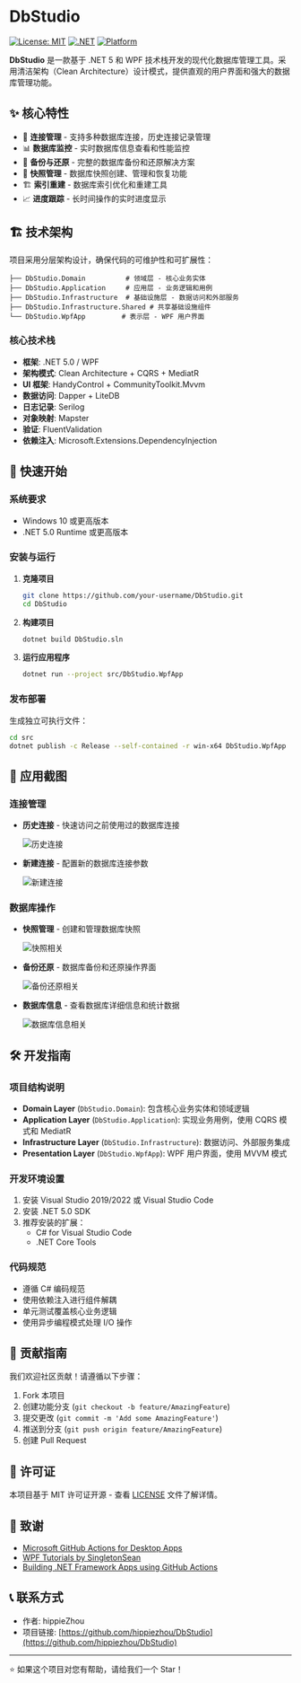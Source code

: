 # DbStudio

[![License: MIT](https://img.shields.io/badge/License-MIT-yellow.svg)](https://opensource.org/licenses/MIT)
[![.NET](https://img.shields.io/badge/.NET-5.0-blue.svg)](https://dotnet.microsoft.com/download/dotnet/5.0)
[![Platform](https://img.shields.io/badge/Platform-Windows-lightgrey.svg)](https://www.microsoft.com/windows)

**DbStudio** 是一款基于 .NET 5 和 WPF 技术栈开发的现代化数据库管理工具。采用清洁架构（Clean Architecture）设计模式，提供直观的用户界面和强大的数据库管理功能。

## ✨ 核心特性

- 🔗 **连接管理** - 支持多种数据库连接，历史连接记录管理
- 📊 **数据库监控** - 实时数据库信息查看和性能监控
- 💾 **备份与还原** - 完整的数据库备份和还原解决方案
- 📸 **快照管理** - 数据库快照创建、管理和恢复功能
- 🏗️ **索引重建** - 数据库索引优化和重建工具
- 📈 **进度跟踪** - 长时间操作的实时进度显示

## 🏗️ 技术架构

项目采用分层架构设计，确保代码的可维护性和可扩展性：

```
├── DbStudio.Domain          # 领域层 - 核心业务实体
├── DbStudio.Application     # 应用层 - 业务逻辑和用例
├── DbStudio.Infrastructure  # 基础设施层 - 数据访问和外部服务
├── DbStudio.Infrastructure.Shared # 共享基础设施组件
└── DbStudio.WpfApp         # 表示层 - WPF 用户界面
```

### 核心技术栈

- **框架**: .NET 5.0 / WPF
- **架构模式**: Clean Architecture + CQRS + MediatR
- **UI 框架**: HandyControl + CommunityToolkit.Mvvm
- **数据访问**: Dapper + LiteDB
- **日志记录**: Serilog
- **对象映射**: Mapster
- **验证**: FluentValidation
- **依赖注入**: Microsoft.Extensions.DependencyInjection

## 🚀 快速开始

### 系统要求

- Windows 10 或更高版本
- .NET 5.0 Runtime 或更高版本

### 安装与运行

1. **克隆项目**

   ```bash
   git clone https://github.com/your-username/DbStudio.git
   cd DbStudio
   ```

2. **构建项目**

   ```bash
   dotnet build DbStudio.sln
   ```

3. **运行应用程序**
   ```bash
   dotnet run --project src/DbStudio.WpfApp
   ```

### 发布部署

生成独立可执行文件：

```bash
cd src
dotnet publish -c Release --self-contained -r win-x64 DbStudio.WpfApp
```

## 📸 应用截图

### 连接管理

- **历史连接** - 快速访问之前使用过的数据库连接

  ![历史连接](/images/Snipaste_2022-01-14_13-56-48.png)

- **新建连接** - 配置新的数据库连接参数

  ![新建连接](/images/Snipaste_2022-01-14_13-57-21.png)

### 数据库操作

- **快照管理** - 创建和管理数据库快照

  ![快照相关](/images/Snipaste_2022-01-14_13-57-35.png)

- **备份还原** - 数据库备份和还原操作界面

  ![备份还原相关](/images/Snipaste_2022-01-14_13-57-53.png)

- **数据库信息** - 查看数据库详细信息和统计数据

  ![数据库信息相关](/images/Snipaste_2022-01-14_13-58-02.png)

## 🛠️ 开发指南

### 项目结构说明

- **Domain Layer** (`DbStudio.Domain`): 包含核心业务实体和领域逻辑
- **Application Layer** (`DbStudio.Application`): 实现业务用例，使用 CQRS 模式和 MediatR
- **Infrastructure Layer** (`DbStudio.Infrastructure`): 数据访问、外部服务集成
- **Presentation Layer** (`DbStudio.WpfApp`): WPF 用户界面，使用 MVVM 模式

### 开发环境设置

1. 安装 Visual Studio 2019/2022 或 Visual Studio Code
2. 安装 .NET 5.0 SDK
3. 推荐安装的扩展：
   - C# for Visual Studio Code
   - .NET Core Tools

### 代码规范

- 遵循 C# 编码规范
- 使用依赖注入进行组件解耦
- 单元测试覆盖核心业务逻辑
- 使用异步编程模式处理 I/O 操作

## 🤝 贡献指南

我们欢迎社区贡献！请遵循以下步骤：

1. Fork 本项目
2. 创建功能分支 (`git checkout -b feature/AmazingFeature`)
3. 提交更改 (`git commit -m 'Add some AmazingFeature'`)
4. 推送到分支 (`git push origin feature/AmazingFeature`)
5. 创建 Pull Request

## 📄 许可证

本项目基于 MIT 许可证开源 - 查看 [LICENSE](LICENSE) 文件了解详情。

## 🙏 致谢

- [Microsoft GitHub Actions for Desktop Apps](https://github.com/microsoft/github-actions-for-desktop-apps)
- [WPF Tutorials by SingletonSean](https://github.com/SingletonSean/wpf-tutorials)
- [Building .NET Framework Apps using GitHub Actions](https://timheuer.com/blog/building-net-framework-apps-using-github-actions/)

## 📞 联系方式

- 作者: hippieZhou
- 项目链接: [https://github.com/hippiezhou/DbStudio](https://github.com/hippiezhou/DbStudio)

---

⭐ 如果这个项目对您有帮助，请给我们一个 Star！

